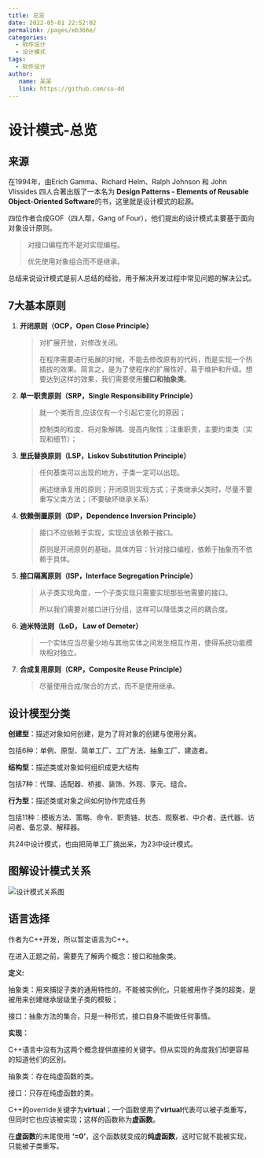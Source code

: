 ```yaml
---
title: 总览
date: 2022-05-01 22:52:02
permalink: /pages/eb366e/
categories:
  - 软件设计
  - 设计模式
tags:
  - 软件设计
author: 
   name: 呆呆
   link: https://github.com/su-dd
---
```

# 设计模式-总览

## 来源

在1994年，由Erich Gamma、Richard Helm、Ralph Johnson 和 John Vlissides 四人合著出版了一本名为 **Design Patterns - Elements of Reusable Object-Oriented Software**的书，这里就是设计模式的起源。

四位作者合成GOF（四人帮，Gang of Four），他们提出的设计模式主要基于面向对象设计原则。

> 对接口编程而不是对实现编程。
>
> 优先使用对象组合而不是继承。



总结来说设计模式是前人总结的经验，用于解决开发过程中常见问题的解决公式。



## 7大基本原则

1. **开闭原则（OCP，Open Close Principle）**

   > 对扩展开放，对修改关闭。
   >
   > 在程序需要进行拓展的时候，不能去修改原有的代码，而是实现一个热插拔的效果。简言之，是为了使程序的扩展性好，易于维护和升级。想要达到这样的效果，我们需要使用**接口和抽象类**。

2. **单一职责原则（SRP，Single Responsibility Principle）**

   > 就一个类而言,应该仅有一个引起它变化的原因；
   >
   > 控制类的粒度、将对象解耦、提高内聚性；注重职责，主要约束类（实现和细节）；

3. **里氏替换原则（LSP，Liskov Substitution Principle）**

   > 任何基类可以出现的地方，子类一定可以出现。
   >
   > 阐述继承复用的原则；开闭原则实现方式；子类继承父类时，尽量不要重写父类方法；（不要破坏继承关系）

4. **依赖倒置原则（DIP，Dependence Inversion Principle）**

   > 接口不应依赖于实现，实现应该依赖于接口。
   >
   > 原则是开闭原则的基础，具体内容：针对接口编程，依赖于抽象而不依赖于具体。

5. **接口隔离原则（ISP，Interface Segregation Principle）**

   > 从子类实现角度，一个子类实现只需要实现那些他需要的接口。
   >
   > 所以我们需要对接口进行分组，这样可以降低类之间的耦合度。

6. **迪米特法则（LoD， Law of Demeter）**

   > 一个实体应当尽量少地与其他实体之间发生相互作用，使得系统功能模块相对独立。

7. **合成复用原则（CRP，Composite Reuse Principle）**

   > 尽量使用合成/聚合的方式，而不是使用继承。



## 设计模型分类

**创建型**：描述对象如何创建，是为了将对象的创建与使用分离。

包括6种：单例、原型、简单工厂、工厂方法、抽象工厂、建造者。



**结构型**：描述类或对象如何组织成更大结构

包括7种：代理、适配器、桥接、装饰、外观、享元、组合。



**行为型**：描述类或对象之间如何协作完成任务

包括11种：模板方法、策略、命令、职责链、状态、观察者、中介者、迭代器、访问者、备忘录、解释器。



共24中设计模式，也由把简单工厂摘出来，为23中设计模式。



## 图解设计模式关系

![设计模式关系图](https://cdn.jsdelivr.net/gh/su-dd/cdn@main/博客/知识总结/设计模式/设计模式关系图.webp)

## 语言选择

作者为C++开发，所以暂定语言为C++。

在进入正题之前，需要先了解两个概念：接口和抽象类。

**定义:**

抽象类：用来捕捉子类的通用特性的，不能被实例化，只能被用作子类的超类，是被用来创建继承层级里子类的模板；

接口：抽象方法的集合，只是一种形式，接口自身不能做任何事情。



**实现：**

C++语言中没有为这两个概念提供直接的关键字。但从实现的角度我们却更容易的知道他们的区别。

抽象类：存在纯虚函数的类。

接口：只存在纯虚函数的类。



C++的override关键字为**virtual**；一个函数使用了**virtual**代表可以被子类重写，但同时它也应该被实现；这样的函数称为**虚函数**。

在**虚函数**的末尾使用 **‘=0’**，这个函数就变成的**纯虚函数**，这时它就不能被实现，只能被子类重写。

